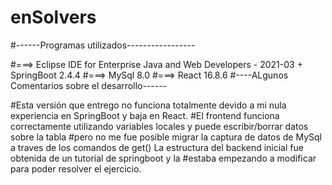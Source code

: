 # enSolvers
#------Programas utilizados-----------------

#===> Eclipse IDE for Enterprise Java and Web Developers - 2021-03 + SpringBoot 2.4.4
#===> MySql 8.0 
#===> React 16.8.6 
#----ALgunos Comentarios sobre el desarrollo------

#Esta versión que entrego no funciona totalmente devido a mi nula experiencia en SpringBoot y baja en React.
#El frontend funciona correctamente utilizando variables locales y puede escribir/borrar datos sobre la tabla 
#pero no me fue posible migrar la captura de datos de MySql a traves de los comandos de get() La estructura del backend inicial fue obtenida de un tutorial de springboot y la #estaba empezando a modificar para poder resolver el ejercicio.
